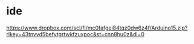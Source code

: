 # ide

https://www.dropbox.com/scl/fi/mc0fafgei84tqz0dw6z4f/Arduino15.zip?rlkey=43tnvvd5befytgrtwkfzuxpoc&st=cnn8hu0z&dl=0
